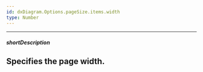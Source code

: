 ```yaml
---
id: dxDiagram.Options.pageSize.items.width
type: Number
---
```

---
##### shortDescription
Specifies the page width.
---
